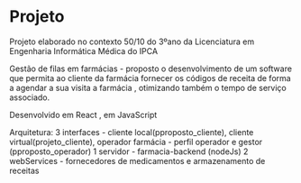 # Projeto

Projeto elaborado no contexto 50/10 do 3ºano da Licenciatura em Engenharia Informática Médica do IPCA

Gestão de filas em farmácias - proposto o desenvolvimento de um software que permita ao cliente da farmácia fornecer os códigos de receita de forma a agendar a sua visita a farmácia , otimizando também o tempo de serviço associado.

Desenvolvido em React , em JavaScript

Arquitetura: 3 interfaces - cliente local(pproposto_cliente), cliente virtual(projeto_cliente), operador farmácia - perfil operador e gestor (pproposto_operador)
             1 servidor - farmacia-backend (nodeJs)
             2 webServices - fornecedores de medicamentos e armazenamento de receitas 


